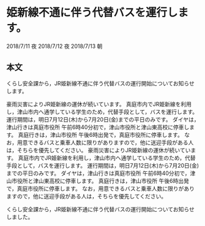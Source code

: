 # 姫新線不通に伴う代替バスを運行します。
2018/7/11 夜
2018/7/12 夜
2018/7/13 朝
## 本文
くらし安全課から，JR姫新線不通に伴う代替バスの運行開始についてお知らせします。

豪雨災害によりJR姫新線の運休が続いています。
真庭市内でJR姫新線を利用し，津山市内へ通学している学生のため，代替手段として，バスを運行します。
運行期間は，明日7月12日(木)から7月20日(金)までの平日のみです。
ダイヤは，津山行きは真庭市役所 午前6時40分初で，津山市役所と津山東高校に停車します。
真庭行きは，津山市役所 午後6時出発で，真庭市役所に停車します。
なお，用意できるバスと乗車人数に限りがありますので，他に送迎手段がある人は，そちらを優先してください。
豪雨災害によりJR姫新線の運休が続いています。
真庭市内でJR姫新線を利用し，津山市内へ通学している学生のため，代替手段として，バスを運行します。
運行期間は，明日7月12日(木)から7月20日(金)までの平日のみです。
ダイヤは，津山行きは真庭市役所 午前6時40分初で，津山市役所と津山東高校に停車します。
真庭行きは，津山市役所 午後6時出発で，真庭市役所に停車します。
なお，用意できるバスと乗車人数に限りがありますので，他に送迎手段がある人は，そちらを優先してください。

くらし安全課から，JR姫新線不通に伴う代替バスの運行開始についてお知らせしました。
